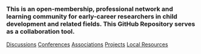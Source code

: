 ### This is an open-membership, professional network and learning community for early-career researchers in child development and related fields. This GitHub Repository serves as a collaboration tool.


[Discussions](https://github.com/scools/Research-Network/projects/2?add_cards_query=is%3Aopen) [Conferences](https://github.com/scools/Research-Network/wiki/Conferences) [Associations](https://github.com/scools/Research-Network/wiki/Resources)  [Projects](https://github.com/scools/Research-Network/wiki/Projects) [Local Resources](https://github.com/scools/Research-Network/wiki/Resources-%7C-Policies)
